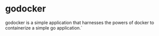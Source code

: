 # godocker
godocker is a simple application that harnesses the powers of docker to containerize a simple go application.`
